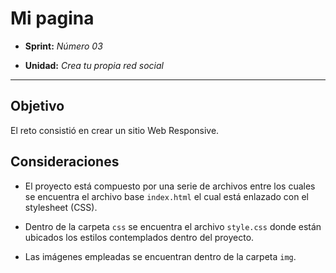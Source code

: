 # Mi pagina

* **Sprint:** _Número 03_

* **Unidad:** _Crea tu propia red social_


***


## Objetivo

El reto consistió en crear un sitio Web Responsive.

## Consideraciones

* El proyecto está compuesto por una serie de archivos entre los cuales se
encuentra el archivo base `index.html` el cual está enlazado con el
stylesheet (CSS).

* Dentro de la carpeta `css` se encuentra el archivo `style.css` donde están 
ubicados los estilos contemplados dentro del proyecto.

* Las imágenes empleadas se encuentran dentro de la carpeta `img`.


